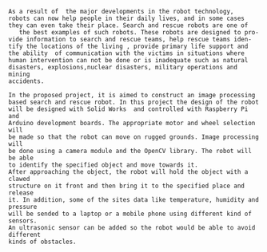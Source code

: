 	As a result of  the major developments in the robot technology, 
	robots can now help people in their daily lives, and in some cases
	they can even take their place. Search and rescue robots are one of 
       the best examples of such robots. These robots are designed to pro-
	vide information to search and rescue teams, help rescue teams iden-
	tify the locations of the living , provide primary life support and
	the ability  of communication with the victims in situations where
	human intervention can not be done or is inadequate such as natural 
	disasters, explosions,nuclear disasters, military operations and mining
	accidents.
	
	In the proposed project, it is aimed to construct an image processing 
	based search and rescue robot. In thıs project the design of the robot
	will be designed with Solid Works  and controlled with Raspberry Pi and 
	Arduino development boards. The appropriate motor and wheel selection will
	be made so that the robot can move on rugged grounds. Image processing will
	be done using a camera module and the OpenCV library. The robot will be able
	to identify the specified object and move towards it.
	After approaching the object, the robot will hold the object with a clawed 
	structure on it front and then bring it to the specified place and release
	it. In addition, some of the sites data like temperature, humidity and pressure
	will be sended to a laptop or a mobile phone using different kind of sensors. 
	An ultrasonic sensor can be added so the robot would be able to avoid different
	kinds of obstacles.
